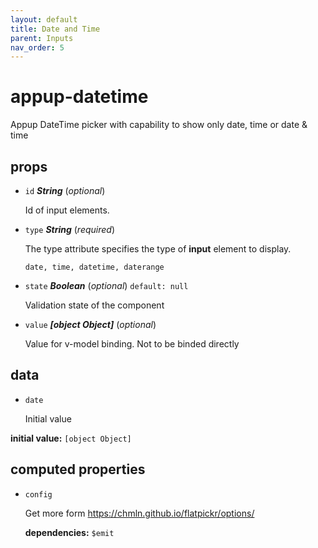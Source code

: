 ```yaml
---
layout: default
title: Date and Time
parent: Inputs
nav_order: 5
---
```



# appup-datetime 

Appup DateTime picker with capability to show only date, time or date & time 

## props 

- `id` ***String*** (*optional*) 

  Id of input elements. 

- `type` ***String*** (*required*) 

  The type attribute specifies the type of <strong>input</strong> element to display.
  
  `date, time, datetime, daterange` 

- `state` ***Boolean*** (*optional*) `default: null` 

  Validation state of the component 

- `value` ***[object Object]*** (*optional*) 

  Value for v-model binding. Not to be binded directly 

## data 

- `date` 

  Initial value 

**initial value:** `[object Object]` 

## computed properties 

- `config` 

  Get more form https://chmln.github.io/flatpickr/options/ 

   **dependencies:** `$emit` 


